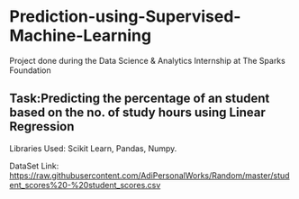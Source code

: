 # Prediction-using-Supervised-Machine-Learning

Project done during the Data Science & Analytics Internship at The Sparks Foundation

## Task:Predicting the percentage of an student based on the no. of study hours using Linear Regression

Libraries Used: Scikit Learn, Pandas, Numpy.

DataSet Link: https://raw.githubusercontent.com/AdiPersonalWorks/Random/master/student_scores%20-%20student_scores.csv

